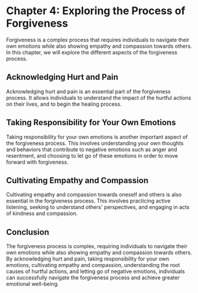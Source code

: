 Chapter 4: Exploring the Process of Forgiveness
===============================================

Forgiveness is a complex process that requires individuals to navigate their own emotions while also showing empathy and compassion towards others. In this chapter, we will explore the different aspects of the forgiveness process.

Acknowledging Hurt and Pain
---------------------------

Acknowledging hurt and pain is an essential part of the forgiveness process. It allows individuals to understand the impact of the hurtful actions on their lives, and to begin the healing process.

Taking Responsibility for Your Own Emotions
-------------------------------------------

Taking responsibility for your own emotions is another important aspect of the forgiveness process. This involves understanding your own thoughts and behaviors that contribute to negative emotions such as anger and resentment, and choosing to let go of these emotions in order to move forward with forgiveness.

Cultivating Empathy and Compassion
----------------------------------

Cultivating empathy and compassion towards oneself and others is also essential in the forgiveness process. This involves practicing active listening, seeking to understand others' perspectives, and engaging in acts of kindness and compassion.

Conclusion
----------

The forgiveness process is complex, requiring individuals to navigate their own emotions while also showing empathy and compassion towards others. By acknowledging hurt and pain, taking responsibility for your own emotions, cultivating empathy and compassion, understanding the root causes of hurtful actions, and letting go of negative emotions, individuals can successfully navigate the forgiveness process and achieve greater emotional well-being.

